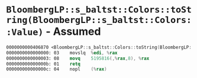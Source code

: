 # `BloombergLP::s_baltst::Colors::toString(BloombergLP::s_baltst::Colors::Value)` - Assumed

```nasm
0000000000406870 <BloombergLP::s_baltst::Colors::toString(BloombergLP::s_baltst::Colors::Value)>:
0000000000000000: 03	movslq	%edi, %rax
0000000000000003: 08	movq	5195816(,%rax,8), %rax
000000000000000b: 01	retq	
000000000000000c: 04	nopl	(%rax)
```
